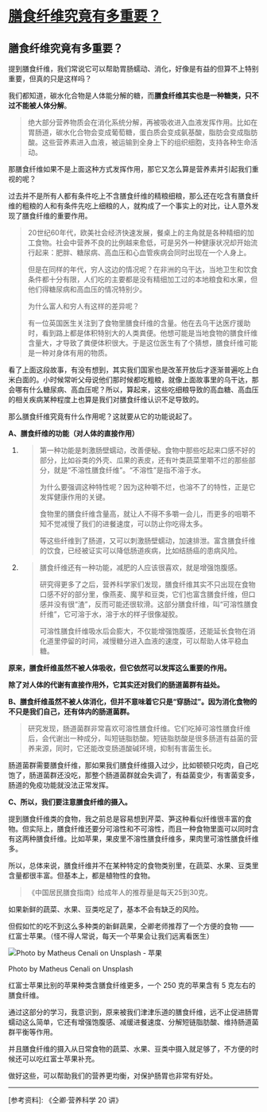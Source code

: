 # [膳食纤维究竟有多重要？](https://github.com/nuanhuo17/HangDa-blog/issues/13)

## 膳食纤维究竟有多重要？

提到膳食纤维，我们常说它可以帮助胃肠蠕动、消化，好像是有益的但算不上特别重要，但真的只是这样吗？

我们都知道，碳水化合物是人体能分解的糖，而**膳食纤维其实也是一种糖类，只不过不能被人体分解**。

> 绝大部分营养物质会在消化系统分解，再被吸收进入血液发挥作用。比如在胃肠道，碳水化合物会变成葡萄糖，蛋白质会变成氨基酸，脂肪会变成脂肪酸。这些营养素进入血液，被运输到全身上下的组织细胞，支持各种生命活动。

那膳食纤维如果不是上面这种方式发挥作用，那它又怎么算是营养素并引起我们重视的呢？

过去并不是所有人都有条件吃上不含膳食纤维的精粮细粮，那么还在吃含有膳食纤维的粗粮的人和有条件先吃上细粮的人，就构成了一个事实上的对比，让人意外发现了膳食纤维的重要作用。

> 20世纪60年代，欧美社会经济快速发展，餐桌上的主角就是各种精细的加工食物。社会中营养不良的比例越来愈低，可是另外一种健康状况却开始流行起来：肥胖、糖尿病、高血压和心血管疾病会同时出现在一个人身上。
>
> 但是在同样的年代，穷人这边的情况呢？在非洲的乌干达，当地卫生和饮食条件都十分有限，人们吃的主要都是没有精细加工过的本地粮食和水果，但他们得糖尿病和高血压的情况特别少。
>
> 为什么富人和穷人有这样的差异呢？
>
> 有一位英国医生关注到了食物里膳食纤维的含量。他在去乌干达医疗援助时，看到路上都是体积特别大的人类粪便。他想可能是当地食物的膳食纤维含量大，才导致了粪便体积很大。于是这位医生有了个猜想，膳食纤维可能是一种对身体有用的物质。

看了上面这段故事，有没有想到，其实我们国家也是改革开放后才逐渐普遍吃上白米白面的。小时候常听父母说他们那时候都吃粗粮，就像上面故事里的乌干达，那会哪有什么糖尿病、高血压呢？所以，算起来，这些吃细粮导致的高血糖、高血压的相关疾病某种程度上也算是我们对膳食纤维认识不足导致的。

那么膳食纤维究竟有什么作用呢？这就要从它的功能说起了。

**A、膳食纤维的功能（对人体的直接作用）**

1. > 第一种功能是刺激肠壁蠕动，改善便秘。食物中那些吃起来口感不好的部分，比如谷类的外壳、瓜果的表皮，还有叶类蔬菜里嚼不烂的那些部分，就是“不溶性膳食纤维”。“不溶性”是指不溶于水。
   >
   > 为什么要强调这种特性呢？因为这种嚼不烂，也溶不了的特性，正是它发挥健康作用的关键。
   >
   > 食物里的膳食纤维含量高，就让人不得不多嚼一会儿，而更多的咀嚼不知不觉减慢了我们的进餐速度，可以防止你吃得太多。
   >
   > 等这些纤维到了肠道，又可以刺激肠壁蠕动，加速排泄。富含膳食纤维的饮食，已经被证实可以降低肠道疾病，比如结肠癌的患病风险。

2. > 膳食纤维还有一种功能，减肥的人应该很喜欢，就是增强饱腹感。
   >
   > 研究得更多了之后，营养科学家们发现，膳食纤维其实不只出现在食物口感不好的部分里，像燕麦、魔芋和豆类，它们也富含膳食纤维，但口感并没有很“渣”，反而可能还很软滑。这部分膳食纤维，叫“可溶性膳食纤维”，它可溶于水，溶于水的样子很像凝胶。
   >
   > 可溶性膳食纤维吸水后会膨大，不仅能增强饱腹感，还能延长食物在消化道里停留的时间，减慢糖分进入血液的速度，可以帮助人体平稳血糖。

**原来，膳食纤维虽然不被人体吸收，但它依然可以发挥这么重要的作用。**

**除了对人体的代谢有直接作用外，它其实还对我们的肠道菌群有益处。**

**B、膳食纤维虽然不被人体消化，但并不意味着它只是“穿肠过”。因为消化食物的不只是我们自己，还有体内的肠道菌群。**

> 研究发现，肠道菌群非常喜欢可溶性膳食纤维。它们吃掉可溶性膳食纤维后，会代谢出一种成分，叫短链脂肪酸。短链脂肪酸是很多肠道有益菌的营养来源，同时，它还能改变肠道酸碱环境，抑制有害菌生长。

肠道菌群需要膳食纤维，那如果我们膳食纤维摄入过少，比如顿顿只吃肉，自己吃饱了，肠道菌群还没吃，那整个肠道菌群就会失调了，有益菌变少，有害菌变多，肠道的免疫功能就没法正常发挥。

**C、所以，我们要注意膳食纤维的摄入。**

提到膳食纤维类的食物，我之前总是容易想到芹菜、笋这种看似纤维很丰富的食物。但实际上，膳食纤维还要分可溶性和不可溶性，而且一种食物里面可以同时含有这两种膳食纤维。比如苹果，果皮里不溶性膳食纤维多，果肉里可溶性膳食纤维多。

所以，总体来说，膳食纤维并不在某种特定的食物类别里，在蔬菜、水果、豆类里含量都很丰富。但基本上，都是植物性的食物。

> 《中国居民膳食指南》给成年人的推荐量是每天25到30克。

如果新鲜的蔬菜、水果、豆类吃足了，基本不会有缺乏的风险。

但假如忙的吃不到这么多种类的新鲜蔬果，仝卿老师推荐了一个方便的食物 —— 红富士苹果。（怪不得人常说，每天一个苹果会让我们远离看医生）

![Photo by Matheus Cenali on Unsplash - 苹果](https://nuanhuo17-1306497494.cos.ap-chongqing.myqcloud.com/img/Photo%20by%20Matheus%20Cenali%20on%20Unsplash%20-%20%E8%8B%B9%E6%9E%9C.jpg)

Photo by Matheus Cenali on Unsplash

红富士苹果比别的苹果种类含膳食纤维更多，一个 250 克的苹果含有 5 克左右的膳食纤维。

通过这部分的学习，我意识到，原来被我们津津乐道的膳食纤维，远不止促进肠胃蠕动这么简单，它还有增强饱腹感、减缓进餐速度、分解短链脂肪酸、维持肠道菌群平衡等作用。

并且膳食纤维的摄入从日常食物的蔬菜、水果、豆类中摄入就足够了，不方便的时候还可以吃红富士苹果补充。

做好这些，可以帮助我们的营养更均衡，对保护肠胃也非常有好处。

---

[参考资料]: 《仝卿·营养科学 20 讲》